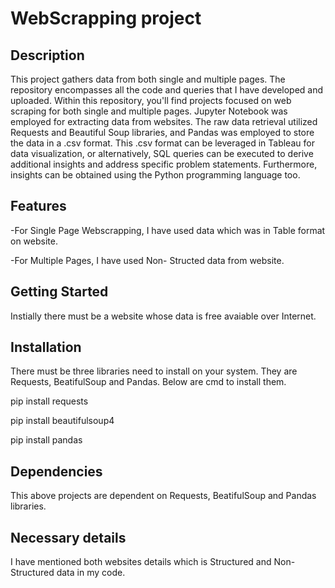 # WebScrapping project 

## Description

This project gathers data from both single and multiple pages. The repository encompasses all the code and queries that I have developed and uploaded. Within this repository, you'll find projects focused on web scraping for both single and multiple pages. Jupyter Notebook was employed for extracting data from websites. The raw data retrieval utilized Requests and Beautiful Soup libraries, and Pandas was employed to store the data in a .csv format. This .csv format can be leveraged in Tableau for data visualization, or alternatively, SQL queries can be executed to derive additional insights and address specific problem statements. Furthermore, insights can be obtained using the Python programming language too.

## Features

-For Single Page Webscrapping, I have used data which was in Table format on website.                                

-For Multiple Pages, I have used Non- Structed data from website.


## Getting Started

Instially there must be a website whose data is free avaiable over Internet.

## Installation

There must be three libraries need to install on your system. They are Requests, BeatifulSoup and Pandas. Below are cmd to install them.

pip install requests  

pip install beautifulsoup4  

pip install pandas


## Dependencies

This above projects are dependent on Requests, BeatifulSoup and Pandas libraries. 

## Necessary details

I have mentioned both websites details which is Structured and Non-Structured data in my code. 
